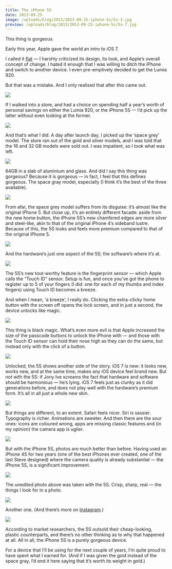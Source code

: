 ```yaml
---
title: The iPhone 5S
date: 2013-09-25
image: /uploads/blog/2013/2013-09-25-iphone-5s/5s-2.jpg
preview: /uploads/blog/2013/2013-09-25-iphone-5s/5s-7.jpg
---
```


This thing is gorgeous.

Early this year, Apple gave the world an intro to iOS 7.

I called it [flat](/blog/2013/flat) — I harshly criticized its design, its look, and Apple’s overall concept of change. I hated it enough that I was willing to ditch the iPhone and switch to another device. I even pre-emptively decided to get the Lumia 920.

But that was a mistake. And I only realised that after _this_ came out.

![](/uploads/blog/2013/2013-09-25-iphone-5s/5s-1.jpg)

If I walked into a store, and had a choice on spending half a year’s worth of personal savings on either the Lumia 920, or the iPhone 5S — I’d pick up the latter without even looking at the former.

![](/uploads/blog/2013/2013-09-25-iphone-5s/5s-3.jpg)

And that’s what I did. A day after launch day, I picked up the ‘space grey’ model. The store ran out of the gold and silver models, and I was told that the 16 and 32 GB models were sold out. I was impatient, so I took what was left.

![](/uploads/blog/2013/2013-09-25-iphone-5s/5s-4.jpg)

64GB in a slab of aluminium and glass. And did I say this thing was gorgeous? Because it is gorgeous — in fact, I feel that this defines gorgeous. The space gray model, especially (I think it’s the best of the three available).

![](/uploads/blog/2013/2013-09-25-iphone-5s/5s-5.jpg)

From afar, the space grey model suffers from its disguise: it’s almost like the original iPhone 5. But close up, it’s an entirely different facade: aside from the new home button, the iPhone 5S’s new chamfered edges are more silver and steel-like, akin to that of the original iPhone 4’s sideband lustre. Because of this, the 5S looks and feels more premium compared to that of the original iPhone 5.

![](/uploads/blog/2013/2013-09-25-iphone-5s/5s-6.jpg)

And the hardware’s just one aspect of the 5S; the software’s where it’s at.

![](/uploads/blog/2013/2013-09-25-iphone-5s/5s-7.jpg)

The 5S’s new tout-worthy feature is the fingerprint sensor — which Apple calls the “Touch ID” sensor. Setup is fun, and once you’ve got the phone to register up to 5 of your fingers (I did: one for each of my thumbs and index fingers) using Touch ID becomes a breeze.

And when I mean, ‘a breeze’, I really do. Clicking the extra-clicky home button with the screen off opens the lock screen, and in just a second, the device unlocks like magic.

![](/uploads/blog/2013/2013-09-25-iphone-5s/5s-8.jpg)

This thing is black magic. What’s even more evil is that Apple increased the size of the passcode buttons to unlock the iPhone with — and those with the Touch ID sensor can hold their nose high as they can do the same, but instead only with the click of a button.

![](/uploads/blog/2013/2013-09-25-iphone-5s/5s-9.jpg)

Unlocked, the 5S shows another side of the story. iOS 7 is new: it looks new, works new, and at the same time, makes any iOS device feel brand new. But not with the 5S: if Jony Ive screams the fact that hardware and software should be harmonious — he’s lying. iOS 7 feels just as clunky as it did generations before, and does not play well with the hardware’s premium form. It’s all in all just a whole new skin.

![](/uploads/blog/2013/2013-09-25-iphone-5s/5s-10.jpg)

But things are different, to an extent. Safari feels nicer. Siri is sassier. Typography is richer. Animations are sweeter. And then there are the sour ones: icons are coloured wrong, apps are missing classic features and (in my opinion) the camera app is uglier.

![](/uploads/blog/2013/2013-09-25-iphone-5s/5s-11.jpg)

But with the iPhone 5S, photos are much better than before. Having used an iPhone 4S for two years (one of the best iPhones ever created, one of the last Steve designed) where the camera quality is already substantial — the iPhone 5S, is a significant improvement.

![](/uploads/blog/2013/2013-09-25-iphone-5s/5s-12.jpg)

The unedited photo above was taken with the 5S. Crisp, sharp, real — the things I look for in a photo.

![](/uploads/blog/2013/2013-09-25-iphone-5s/5s-13.jpg)

Another one. (And there’s more on [Instagram](http://instagram.com/cjmlgrto).)

![](/uploads/blog/2013/2013-09-25-iphone-5s/5s-14.jpg)

According to market researchers, the 5S outsold their cheap-looking, plastic counterparts, and there’s no other thinking as to why that happened at all. All in all, the iPhone 5S is a purely gorgeous device.

For a device that I’ll be using for the next couple of years, I’m quite proud to have spent what I earned for. (And if I was given the gold instead of the space gray, I’d end it here saying that it’s worth its weight in gold.)